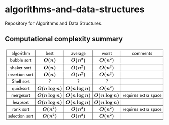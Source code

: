 # algorithms-and-data-structures
Repository for Algorithms and Data Structures


## Computational complexity summary
![alt text](cc.png "Title")